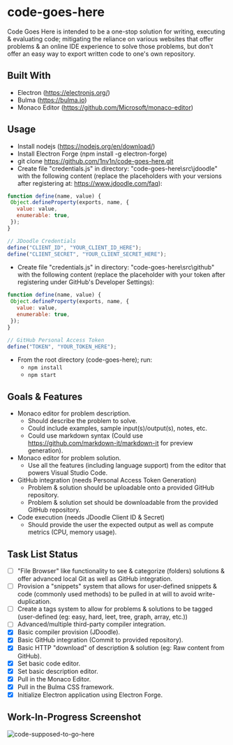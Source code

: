# code-goes-here

Code Goes Here is intended to be a one-stop solution for writing, executing & evaluating code; mitigating the reliance on various websites that offer problems & an online IDE experience to solve those problems, but don't offer an easy way to export written code to one's own repository.

## Built With

 * Electron (https://electronjs.org/)
 * Bulma (https://bulma.io)
 * Monaco Editor (https://github.com/Microsoft/monaco-editor)

## Usage
 * Install nodejs (https://nodejs.org/en/download/)
 * Install Electron Forge (npm install -g electron-forge)
 * git clone https://github.com/1nv1n/code-goes-here.git
 * Create file "credentials.js" in directory: "code-goes-here\src\jdoodle" with the following content (replace the placeholders with your versions after registering at: https://www.jdoodle.com/faq):
 ```javascript
function define(name, value) {
  Object.defineProperty(exports, name, {
    value: value,
    enumerable: true,
  });
}

// JDoodle Credentials
define("CLIENT_ID", "YOUR_CLIENT_ID_HERE");
define("CLIENT_SECRET", "YOUR_CLIENT_SECRET_HERE");
```
 * Create file "credentials.js" in directory: "code-goes-here\src\github" with the following content (replace the placeholder with your token after registering under GitHub's Developer Settings):
 ```javascript
function define(name, value) {
  Object.defineProperty(exports, name, {
    value: value,
    enumerable: true,
  });
}

// GitHub Personal Access Token
define("TOKEN", "YOUR_TOKEN_HERE");
```
 * From the root directory (code-goes-here); run:
   * `npm install`
   * `npm start`

## Goals & Features

 * Monaco editor for problem description.
   * Should describe the problem to solve.
   * Could include examples, sample input(s)/output(s), notes, etc.
   * Could use markdown syntax (Could use https://github.com/markdown-it/markdown-it for preview generation).
 * Monaco editor for problem solution.
   * Use all the features (including language support) from the editor that powers Visual Studio Code.
 * GitHub integration (needs Personal Access Token Generation)
   * Problem & solution should be uploadable onto a provided GitHub repository.
   * Problem & solution set should be downloadable from the provided GitHub repository.
 * Code execution (needs JDoodle Client ID & Secret)
   * Should provide the user the expected output as well as compute metrics (CPU, memory usage).

## Task List Status
 - [ ] "File Browser" like functionality to see & categorize (folders) solutions & offer advanced local Git as well as GitHub integration.
 - [ ] Provision a "snippets" system that allows for user-defined snippets & code (commonly used methods) to be pulled in at will to avoid write-duplication.
 - [ ] Create a tags system to allow for problems & solutions to be tagged (user-defined (eg: easy, hard, leet, tree, graph, array, etc.))
 - [ ] Advanced/multiple third-party compiler integration.
 - [x] Basic compiler provision (JDoodle).
 - [x] Basic GitHub integration (Commit to provided repository).
 - [x] Basic HTTP "download" of description & solution (eg: Raw content from GitHub).
 - [x] Set basic code editor.
 - [x] Set basic description editor.
 - [x] Pull in the Monaco Editor.
 - [x] Pull in the Bulma CSS framework.
 - [x] Initialize Electron application using Electron Forge.

## Work-In-Progress Screenshot
![code-supposed-to-go-here](https://i.imgur.com/qMR8F5s.png)
